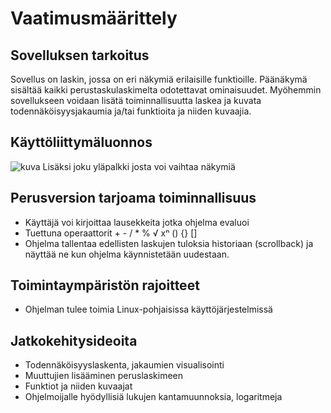 # Vaatimusmäärittely
## Sovelluksen tarkoitus
Sovellus on laskin, jossa on eri näkymiä erilaisille funktioille. Päänäkymä 
sisältää kaikki perustaskulaskimelta odotettavat ominaisuudet. Myöhemmin sovellukseen voidaan lisätä toiminnallisuutta laskea ja kuvata todennäköisyysjakaumia ja/tai funktioita ja niiden kuvaajia.

## Käyttöliittymäluonnos
![kuva](http://tomko.kapsi.fi/img/uicrop.png)
Lisäksi joku yläpalkki josta voi vaihtaa näkymiä

## Perusversion tarjoama toiminnallisuus
* Käyttäjä voi kirjoittaa lausekkeita jotka ohjelma evaluoi
* Tuettuna operaattorit + - / * % √ xⁿ () {} []
* Ohjelma tallentaa edellisten laskujen tuloksia historiaan (scrollback) ja 
näyttää ne kun ohjelma käynnistetään uudestaan.

## Toimintaympäristön rajoitteet
* Ohjelman tulee toimia Linux-pohjaisissa käyttöjärjestelmissä

## Jatkokehitysideoita
* Todennäköisyyslaskenta, jakaumien visualisointi
* Muuttujien lisääminen peruslaskimeen
* Funktiot ja niiden kuvaajat
* Ohjelmoijalle hyödyllisiä lukujen kantamuunnoksia, logaritmeja
